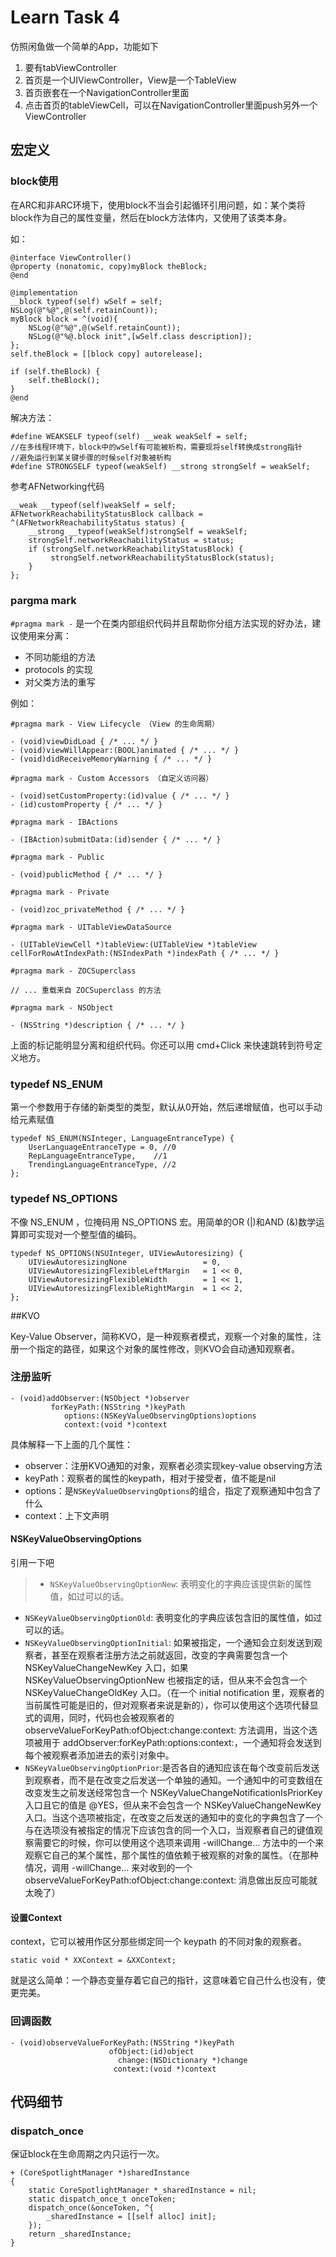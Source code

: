 # Learn Task 4

仿照闲鱼做一个简单的App，功能如下
1. 要有tabViewController
2. 首页是一个UIViewController，View是一个TableView
3. 首页嵌套在一个NavigationController里面
4. 点击首页的tableViewCell，可以在NavigationController里面push另外一个ViewController

## 宏定义

### block使用

在ARC和非ARC环境下，使用block不当会引起循环引用问题，如：某个类将block作为自己的属性变量，然后在block方法体内，又使用了该类本身。

如：

```
@interface ViewController()
@property (nonatomic, copy)myBlock theBlock;
@end

@implementation
__block typeof(self) wSelf = self;
NSLog(@"%@",@(self.retainCount));
myBlock block = ^(void){
    NSLog(@"%@",@(wSelf.retainCount));
    NSLog(@"%@.block init",[wSelf.class description]);
};
self.theBlock = [[block copy] autorelease];

if (self.theBlock) {
    self.theBlock();
}
@end
```


解决方法：

```
#define WEAKSELF typeof(self) __weak weakSelf = self;
//在多线程环境下，block中的wSelf有可能被析构，需要现将self转换成strong指针
//避免运行到某关键步骤的时候self对象被析构
#define STRONGSELF typeof(weakSelf) __strong strongSelf = weakSelf;
```

参考AFNetworking代码
```
__weak __typeof(self)weakSelf = self;
AFNetworkReachabilityStatusBlock callback =  ^(AFNetworkReachabilityStatus status) { 
    __strong __typeof(weakSelf)strongSelf = weakSelf;
    strongSelf.networkReachabilityStatus = status;
    if (strongSelf.networkReachabilityStatusBlock) {
         strongSelf.networkReachabilityStatusBlock(status);
    }
};
```



### pargma mark

`#pragma mark -` 是一个在类内部组织代码并且帮助你分组方法实现的好办法，建议使用来分离：

* 不同功能组的方法
* protocols 的实现
* 对父类方法的重写

例如：
```
#pragma mark - View Lifecycle （View 的生命周期）

- (void)viewDidLoad { /* ... */ }
- (void)viewWillAppear:(BOOL)animated { /* ... */ }
- (void)didReceiveMemoryWarning { /* ... */ }

#pragma mark - Custom Accessors （自定义访问器）

- (void)setCustomProperty:(id)value { /* ... */ }
- (id)customProperty { /* ... */ }

#pragma mark - IBActions  

- (IBAction)submitData:(id)sender { /* ... */ }

#pragma mark - Public 

- (void)publicMethod { /* ... */ }

#pragma mark - Private

- (void)zoc_privateMethod { /* ... */ }

#pragma mark - UITableViewDataSource

- (UITableViewCell *)tableView:(UITableView *)tableView cellForRowAtIndexPath:(NSIndexPath *)indexPath { /* ... */ }

#pragma mark - ZOCSuperclass

// ... 重载来自 ZOCSuperclass 的方法

#pragma mark - NSObject

- (NSString *)description { /* ... */ }
```

上面的标记能明显分离和组织代码。你还可以用 cmd+Click 来快速跳转到符号定义地方。


### typedef NS_ENUM

第一个参数用于存储的新类型的类型，默认从0开始，然后递增赋值，也可以手动给元素赋值

```
typedef NS_ENUM(NSInteger, LanguageEntranceType) {
    UserLanguageEntranceType = 0, //0
    RepLanguageEntranceType,    //1
    TrendingLanguageEntranceType, //2
};
```

### typedef NS_OPTIONS

不像 NS_ENUM ，位掩码用 NS_OPTIONS 宏。用简单的OR (|)和AND (&)数学运算即可实现对一个整型值的编码。

```
typedef NS_OPTIONS(NSUInteger, UIViewAutoresizing) {
    UIViewAutoresizingNone                 = 0,
    UIViewAutoresizingFlexibleLeftMargin   = 1 << 0,
    UIViewAutoresizingFlexibleWidth        = 1 << 1,
    UIViewAutoresizingFlexibleRightMargin  = 1 << 2,
};
```

##KVO

Key-Value Observer，简称KVO，是一种观察者模式，观察一个对象的属性，注册一个指定的路径，如果这个对象的属性修改，则KVO会自动通知观察者。

### 注册监听

```
- (void)addObserver:(NSObject *)observer
         forKeyPath:(NSString *)keyPath
            options:(NSKeyValueObservingOptions)options
            context:(void *)context
```

具体解释一下上面的几个属性：
* observer：注册KVO通知的对象，观察者必须实现key-value observing方法
* keyPath：观察者的属性的keypath，相对于接受者，值不能是nil
* options：是`NSKeyValueObservingOptions`的组合，指定了观察通知中包含了什么
* context：上下文声明

#### NSKeyValueObservingOptions

引用一下吧

> * `NSKeyValueObservingOptionNew`: 表明变化的字典应该提供新的属性值，如过可以的话。
* `NSKeyValueObservingOptionOld`: 表明变化的字典应该包含旧的属性值，如过可以的话。
* `NSKeyValueObservingOptionInitial`: 如果被指定，一个通知会立刻发送到观察者，甚至在观察者注册方法之前就返回，改变的字典需要包含一个 NSKeyValueChangeNewKey 入口，如果 NSKeyValueObservingOptionNew 也被指定的话，但从来不会包含一个NSKeyValueChangeOldKey 入口。（在一个 initial notification 里，观察者的当前属性可能是旧的，但对观察者来说是新的），你可以使用这个选项代替显式的调用，同时，代码也会被观察者的 observeValueForKeyPath:ofObject:change:context: 方法调用，当这个选项被用于 addObserver:forKeyPath:options:context:，一个通知将会发送到每个被观察者添加进去的索引对象中。
* `NSKeyValueObservingOptionPrior`:是否各自的通知应该在每个改变前后发送到观察者，而不是在改变之后发送一个单独的通知。一个通知中的可变数组在改变发生之前发送经常包含一个 NSKeyValueChangeNotificationIsPriorKey 入口且它的值是 @YES，但从来不会包含一个 NSKeyValueChangeNewKey 入口。当这个选项被指定，在改变之后发送的通知中的变化的字典包含了一个与在选项没有被指定的情况下应该包含的同一个入口，当观察者自己的键值观察需要它的时候，你可以使用这个选项来调用 -willChange... 方法中的一个来观察它自己的某个属性，那个属性的值依赖于被观察的对象的属性。（在那种情况，调用 -willChange... 来对收到的一个observeValueForKeyPath:ofObject:change:context: 消息做出反应可能就太晚了）

#### 设置Context

context，它可以被用作区分那些绑定同一个 keypath 的不同对象的观察者。
```
static void * XXContext = &XXContext;

```
就是这么简单：一个静态变量存着它自己的指针，这意味着它自己什么也没有，使 <NSKeyValueObserving> 更完美。

### 回调函数

```
- (void)observeValueForKeyPath:(NSString *)keyPath
                      ofObject:(id)object
                        change:(NSDictionary *)change
                       context:(void *)context
```


## 代码细节

### dispatch_once

保证block在生命周期之内只运行一次。

```
+ (CoreSpotlightManager *)sharedInstance
{
    static CoreSpotlightManager *_sharedInstance = nil;
    static dispatch_once_t onceToken;
    dispatch_once(&onceToken, ^{
        _sharedInstance = [[self alloc] init];
    });
    return _sharedInstance;
}
```

